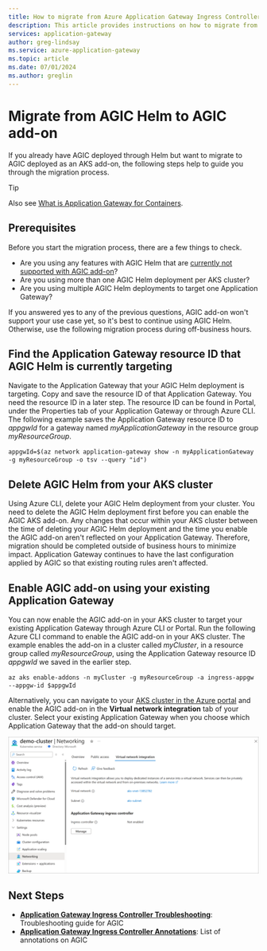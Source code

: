 ```yaml
---
title: How to migrate from Azure Application Gateway Ingress Controller Helm to AGIC add-on
description: This article provides instructions on how to migrate from AGIC deployed through Helm to AGIC deployed as an AKS add-on
services: application-gateway
author: greg-lindsay
ms.service: azure-application-gateway
ms.topic: article
ms.date: 07/01/2024
ms.author: greglin
---
```


# Migrate from AGIC Helm to AGIC add-on 

If you already have AGIC deployed through Helm but want to migrate to AGIC deployed as an AKS add-on, the following steps help to guide you through the migration process. 

> [!TIP]
> Also see [What is Application Gateway for Containers](for-containers/overview.md).

## Prerequisites 
Before you start the migration process, there are a few things to check. 
  - Are you using any features with AGIC Helm that are [currently not supported with AGIC add-on](ingress-controller-overview.md#difference-between-helm-deployment-and-aks-add-on)?
  - Are you using more than one AGIC Helm deployment per AKS cluster? 
  - Are you using multiple AGIC Helm deployments to target one Application Gateway? 

If you answered yes to any of the previous questions, AGIC add-on won't support your use case yet, so it's best to continue using AGIC Helm. Otherwise, use the following migration process during off-business hours. 

## Find the Application Gateway resource ID that AGIC Helm is currently targeting 
Navigate to the Application Gateway that your AGIC Helm deployment is targeting. Copy and save the resource ID of that Application Gateway. You need the resource ID in a later step. The resource ID can be found in Portal, under the Properties tab of your Application Gateway or through Azure CLI. The following example saves the Application Gateway resource ID to *appgwId* for a gateway named *myApplicationGateway* in the resource group *myResourceGroup*.

```azurecli-interactive
appgwId=$(az network application-gateway show -n myApplicationGateway -g myResourceGroup -o tsv --query "id") 
```

## Delete AGIC Helm from your AKS cluster
Using Azure CLI, delete your AGIC Helm deployment from your cluster. You need to delete the AGIC Helm deployment first before you can enable the AGIC AKS add-on. Any changes that occur within your AKS cluster between the time of deleting your AGIC Helm deployment and the time you enable the AGIC add-on aren't reflected on your Application Gateway. Therefore, migration should be completed outside of business hours to minimize impact. Application Gateway continues to have the last configuration applied by AGIC so that existing routing rules aren't affected. 

## Enable AGIC add-on using your existing Application Gateway 
You can now enable the AGIC add-on in your AKS cluster to target your existing Application Gateway through Azure CLI or Portal. Run the following Azure CLI command to enable the AGIC add-on in your AKS cluster. The example enables the add-on in a cluster called *myCluster*, in a resource group called *myResourceGroup*, using the Application Gateway resource ID *appgwId* we saved in the earlier step. 

```azurecli-interactive
az aks enable-addons -n myCluster -g myResourceGroup -a ingress-appgw --appgw-id $appgwId
```
Alternatively, you can navigate to your [AKS cluster in the Azure portal](https://portal.azure.com/?feature.aksagic=true) and enable the AGIC add-on in the **Virtual network integration** tab of your cluster. Select your existing Application Gateway when you choose which Application Gateway that the add-on should target. 

![Application Gateway Ingress Controller Portal](./media/tutorial-ingress-controller-add-on-existing/portal-ingress-controller-add-on.png)

## Next Steps
- [**Application Gateway Ingress Controller Troubleshooting**](ingress-controller-troubleshoot.md): Troubleshooting guide for AGIC 
- [**Application Gateway Ingress Controller Annotations**](ingress-controller-annotations.md): List of annotations on AGIC 
